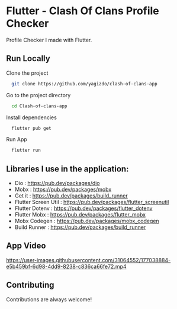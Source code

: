 # Flutter - Clash Of Clans Profile Checker

Profile Checker I made with Flutter.

## Run Locally

Clone the project

```bash
  git clone https://github.com/yagizdo/clash-of-clans-app
```

Go to the project directory

```bash
  cd Clash-of-clans-app
```

Install dependencies

```bash
  flutter pub get
```

Run App

```bash
  flutter run
```

##  Libraries I use in the application:
- Dio : https://pub.dev/packages/dio
- Mobx : https://pub.dev/packages/mobx
- Get it : https://pub.dev/packages/build_runner
- Flutter Screen Util : https://pub.dev/packages/flutter_screenutil
- Flutter Dotenv : https://pub.dev/packages/flutter_dotenv
- Flutter Mobx : https://pub.dev/packages/flutter_mobx
- Mobx Codegen : https://pub.dev/packages/mobx_codegen
- Build Runner : https://pub.dev/packages/build_runner

## App Video

https://user-images.githubusercontent.com/31064552/177038884-e5b459bf-6d98-4dd9-8238-c836ca66fe72.mp4



## Contributing

Contributions are always welcome!
